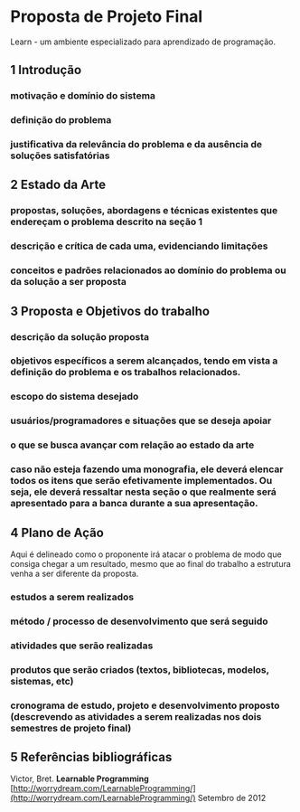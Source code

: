# Proposta de Projeto Final

Learn - um ambiente especializado para aprendizado de programação.

## 1  Introdução
### motivação e domínio do sistema
### definição do problema
### justificativa da relevância do problema e da ausência de soluções satisfatórias 

## 2	Estado da Arte
### propostas, soluções, abordagens e técnicas existentes que endereçam o problema descrito na seção 1
### descrição e crítica de cada uma, evidenciando limitações
### conceitos e padrões relacionados ao domínio do problema ou da solução a ser proposta

## 3	Proposta e Objetivos do trabalho
### descrição da solução proposta
### objetivos específicos a serem alcançados, tendo em vista a definição do problema e os trabalhos relacionados.
### escopo do sistema desejado
### usuários/programadores e situações que se deseja apoiar
### o que se busca avançar com relação ao estado da arte
### caso não esteja fazendo uma monografia, ele deverá elencar todos os itens que serão efetivamente implementados. Ou seja, ele deverá ressaltar nesta seção o que realmente será apresentado para a banca durante a sua apresentação.

## 4	Plano de Ação

Aqui é delineado como o proponente irá atacar o problema de modo que consiga chegar a um resultado, mesmo que ao final do trabalho a estrutura venha a ser diferente da proposta.

### estudos a serem realizados
### método / processo de desenvolvimento que será seguido
### atividades que serão realizadas
### produtos que serão criados (textos, bibliotecas, modelos, sistemas, etc)
### cronograma de estudo, projeto e desenvolvimento proposto (descrevendo as atividades a serem realizadas nos dois semestres de projeto final)
## 5	Referências bibliográficas

Victor, Bret. **Learnable Programming** [http://worrydream.com/LearnableProgramming/](http://worrydream.com/LearnableProgramming/) Setembro de 2012
